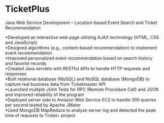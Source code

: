 # TicketPlus
Java Web Service Development – Location-based Event Search and Ticket Recommendation <br />

•Developed an interactive web page utilizing AJAX technology (HTML, CSS and JavaScript) <br />
•Designed algorithms (e.g., content-based recommendation) to implement event recommendation <br />
•Improved personalized event recommendation based on search history and favorite records <br />
•Created Java servlets with RESTful APIs to handle HTTP requests and responses <br />
•Built relational database (MySQL) and NoSQL database (MongoDB) to capture real business data from Ticketmaster API <br />
•Launched multiple JUnit Tests for RPC (Remote Procedure Call) and JSON and improved reliability of the program<br />
•Deployed server side to Amazon Web Service EC2 to handle 300 queries per second tested by Apache JMeter <br />
•Used MongoDB MapReduce to analyze server log and detected the peak time of requests to Ticket+ project <br />
